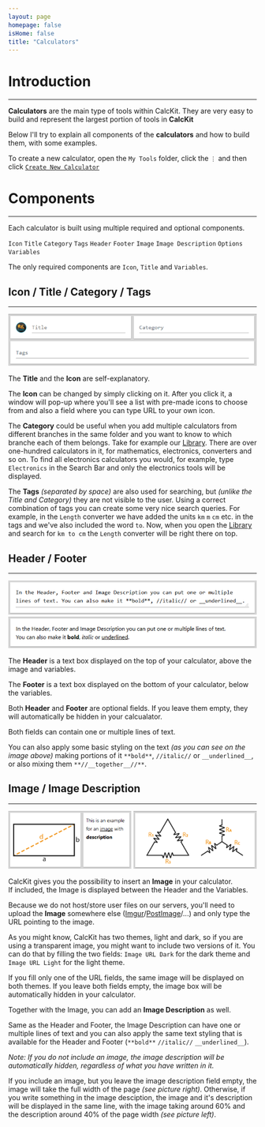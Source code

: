 ```yaml
---
layout: page
homepage: false
isHome: false
title: "Calculators"
---
```


# Introduction

---

**Calculators** are the main type of tools within CalcKit. They are very easy to build and represent the largest portion of tools in **CalcKit**

Below I'll try to explain all components of the **calculators** and how to build them, with some examples.

To create a new calculator, open the `My Tools` folder, click the `⋮` and then click [`Create New Calculator`](https://app.calckit.io/create/converter)

# Components

---

Each calculator is built using multiple required and optional components.

`Icon` `Title` `Category` `Tags` `Header` `Footer` `Image` `Image Description` `Options` `Variables`

The only required components are `Icon`, `Title` and `Variables`.

## Icon / Title / Category / Tags

---

![Icon Title Category Tags](https://raw.githubusercontent.com/IvanGavrilov/calckit/master/images/icon_title_category_tags.png)

The **Title** and the **Icon** are self-explanatory.

The **Icon** can be changed by simply clicking on it. After you click it, a window will pop-up where you'll see a list with pre-made icons to choose from and also a field where you can type URL to your own icon.

The **Category** could be useful when you add multiple calculators from different branches in the same folder and you want to know to which branche each of them belongs. Take for example our [Library](https://app.calckit.io/library). There are over one-hundred calculators in it, for mathematics, electronics, converters and so on. To find all electronics calculators you would, for example, type `Electronics` in the Search Bar and only the electronics tools will be displayed.

The **Tags** *(separated by space)* are also used for searching, but *(unlike the Title and Category)* they are not visible to the user. Using a correct combination of tags you can create some very nice search queries. For example, in the `Length` converter we have added the units `km` `m` `cm` etc. in the tags and we've also included the word `to`. Now, when you open the [Library](https://app.calckit.io/library) and search for `km to cm` the `Length` converter will be right there on top.

## Header / Footer

---

![Header Footer](https://raw.githubusercontent.com/IvanGavrilov/calckit/master/images/header_footer.png)

The **Header** is a text box displayed on the top of your calculator, above the image and variables.

The **Footer** is a text box displayed on the bottom of your calculator, below the variables.

Both **Header** and **Footer** are optional fields. If you leave them empty, they will automatically be hidden in your calcualator.

Both fields can contain one or multiple lines of text.

You can also apply some basic styling on the text *(as you can see on the image above)* making portions of it `**bold**`, `//italic//` or `__underlined__`, or also mixing them `**//__together__//**`.

## Image / Image Description

---

![Image Description](https://raw.githubusercontent.com/IvanGavrilov/calckit/master/images/image_description.png)

CalcKit gives you the possibility to insert an **Image** in your calculator.  
If included, the Image is displayed between the Header and the Variables.

Because we do not host/store user files on our servers, you'll need to upload the **Image** somewhere else ([Imgur](https://imgur.com/upload)/[PostImage](https://postimages.org/)/...) and only type the URL pointing to the image.

As you might know, CalcKit has two themes, light and dark, so if you are using a transparent image, you might want to include two versions of it. You can do that by filling the two fields: `Image URL Dark` for the dark theme and `Image URL Light` for the light theme.

If you fill only one of the URL fields, the same image will be displayed on both themes. If you leave both fields empty, the image box will be automatically hidden in your calculator.

Together with the Image, you can add an **Image Description** as well.

Same as the Header and Footer, the Image Description can have one or multiple lines of text and you can also apply the same text styling that is available for the Header and Footer (`**bold**` `//italic//` `__underlined__`).

*Note: If you do not include an image, the image description will be automatically hidden, regardless of what you have written in it.*

If you include an image, but you leave the image description field empty, the image will take the full width of the page *(see picture right)*. Otherwise, if you write something in the image desciption, the image and it's description will be displayed in the same line, with the image taking around 60% and the description around 40% of the page width *(see picture left)*.

